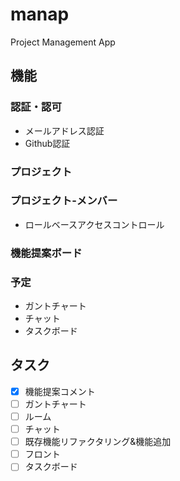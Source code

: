 # manap

Project Management App

## 機能

### 認証・認可
  - メールアドレス認証
  - Github認証

### プロジェクト

### プロジェクト-メンバー
  - ロールベースアクセスコントロール

### 機能提案ボード

### 予定

- ガントチャート
- チャット
- タスクボード

## タスク

- [x] 機能提案コメント
- [ ] ガントチャート
- [ ] ルーム
- [ ] チャット
- [ ] 既存機能リファクタリング&機能追加
- [ ] フロント
- [ ] タスクボード 
